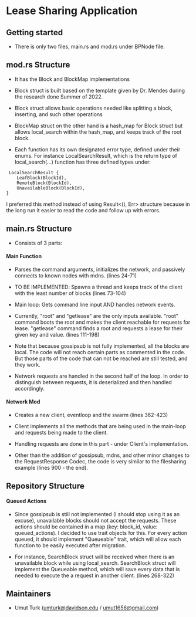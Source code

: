 # Lease Sharing Application

## Getting started

- There is only two files, main.rs and mod.rs under BPNode file. 

## mod.rs Structure

- It has the Block and BlockMap implementations

- Block struct is built based on the template given by Dr. Mendes during the research done Summer of 2022. 

- Block struct allows basic operations needed like splitting a block, inserting, and such other operations

- BlockMap struct on the other hand is a hash_map for Block struct but allows local_search within the hash_map, and keeps track of the root block.

- Each function has its own designated error type, defined under their enums. For instance LocalSearchResult, which is the return type of local_search(...) function has three defined types under:

```
 LocalSearchResult {
    LeafBlock(BlockId),
    RemoteBlock(BlockId),
    UnavailableBlock(BlockId),
}
```
I preferred this method instead of using Result<(), Err> structure because in the long run it easier to read the code and follow up with errors. 

## main.rs Structure

- Consists of 3 parts:

#### Main Function

- Parses the command arguments, initializes the network, and passively connects to known nodes with mdns. (lines 24-71)

- TO BE IMPLEMENTED: Spawns a thread and keeps track of the client with the least number of blocks (lines 73-104)

- Main loop: Gets command line input AND handles network events. 

- Currently, "root" and "getlease" are the only inputs available. "root" command boots the root and makes the client reachable for requests for lease. "getlease" command finds a root and requests a lease for their given key and value. (lines 111-198)

- Note that because gossipsub is not fully implemented, all the blocks are local. The code will not reach certain parts as commented in the code. But those parts of the code that can not be reached are still tested, and they work.

- Network requests are handled in the second half of the loop. In order to distinguish between requests, it is deserialized and then handled accordingly.

#### Network Mod

- Creates a new client, eventloop and the swarm (lines 362-423)

- Client implements all the methods that are being used in the main-loop and requests being made to the client.

- Handling requests are done in this part - under Client's implementation.

- Other than the addition of gossipsub, mdns, and other minor changes to the RequestResponse Codec, the code is very similar to the filesharing example (lines 900 - the end). 
## Repository Structure

#### Queued Actions 

- Since gossipsub is still not implemented (I should stop using it as an excuse), unavailable blocks should not accept the requests. These actions should be contained in a map (key: block_id, value: queued_actions). I decided to use trait objects for this. For every action queued, it should implement "Queueable" trait, which will allow each function to be easily executed after migration.

- For instance, SearchBlock struct will be received when there is an unavailable block while using local_search. SearchBlock struct will implement the Queueable method, which will save every data that is needed to execute the a request in another client. (lines 268-322)

## Maintainers


- Umut Turk (umturk@davidson.edu / umut1656@gmail.com)
